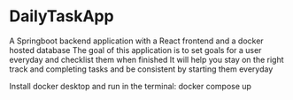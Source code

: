 # DailyTaskApp
 
A Springboot backend application with a React frontend and a docker hosted database
The goal of this application is to set goals for a user everyday and checklist them when finished
It will help you stay on the right track and completing tasks and be consistent by starting them everyday

Install docker desktop and run in the terminal: docker compose up
 
